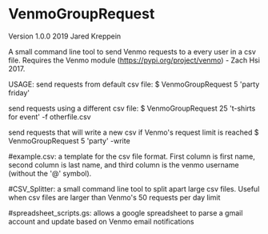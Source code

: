 # VenmoGroupRequest
Version 1.0.0
2019 Jared Kreppein


A small command line tool to send Venmo requests to a every user in a csv file.
Requires the Venmo module (https://pypi.org/project/venmo) - Zach Hsi 2017.


USAGE:
send requests from default csv file:
    $ VenmoGroupRequest 5 'party friday'

send requests using a different csv file:
    $ VenmoGroupRequest 25 't-shirts for event' -f otherfile.csv

send requests that will write a new csv if Venmo's request limit is reached
    $ VenmoGroupRequest 5 'party' -write
    
    
#example.csv:
a template for the csv file format. First column is first name, second column is last name, and third column is the venmo username (without the '@' symbol).


#CSV_Splitter:
a small command line tool to split apart large csv files. Useful when csv files are larger than Venmo's 50 requests per day limit


#spreadsheet_scripts.gs:
allows a google spreadsheet to parse a gmail account and update based on Venmo email notifications
